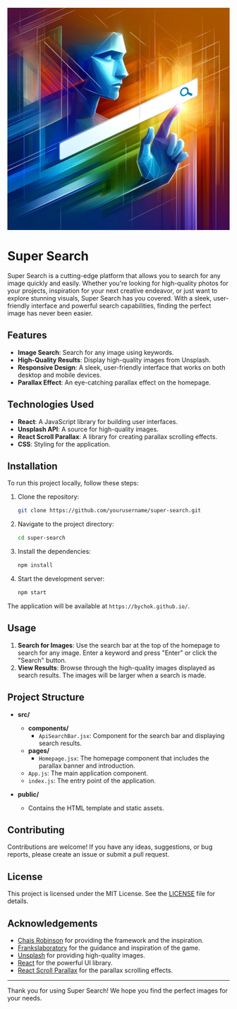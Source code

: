 ![Abstract Search](./frontend/public/abstract_search.webp)

# Super Search

Super Search is a cutting-edge platform that allows you to search for any image quickly and easily. Whether you're looking for high-quality photos for your projects, inspiration for your next creative endeavor, or just want to explore stunning visuals, Super Search has you covered. With a sleek, user-friendly interface and powerful search capabilities, finding the perfect image has never been easier.

## Features

- **Image Search**: Search for any image using keywords.
- **High-Quality Results**: Display high-quality images from Unsplash.
- **Responsive Design**: A sleek, user-friendly interface that works on both desktop and mobile devices.
- **Parallax Effect**: An eye-catching parallax effect on the homepage.

## Technologies Used

- **React**: A JavaScript library for building user interfaces.
- **Unsplash API**: A source for high-quality images.
- **React Scroll Parallax**: A library for creating parallax scrolling effects.
- **CSS**: Styling for the application.

## Installation

To run this project locally, follow these steps:

1. Clone the repository:

   ```bash
   git clone https://github.com/yourusername/super-search.git
   ```

2. Navigate to the project directory:

   ```bash
   cd super-search
   ```

3. Install the dependencies:

   ```bash
   npm install
   ```

4. Start the development server:
   ```bash
   npm start
   ```

The application will be available at `https://bychok.github.io/`.

## Usage

1. **Search for Images**: Use the search bar at the top of the homepage to search for any image. Enter a keyword and press "Enter" or click the "Search" button.
2. **View Results**: Browse through the high-quality images displayed as search results. The images will be larger when a search is made.

## Project Structure

- **src/**

  - **components/**
    - `ApiSearchBar.jsx`: Component for the search bar and displaying search results.
  - **pages/**
    - `Homepage.jsx`: The homepage component that includes the parallax banner and introduction.
  - `App.js`: The main application component.
  - `index.js`: The entry point of the application.

- **public/**
  - Contains the HTML template and static assets.

## Contributing

Contributions are welcome! If you have any ideas, suggestions, or bug reports, please create an issue or submit a pull request.

## License

This project is licensed under the MIT License. See the [LICENSE](LICENSE) file for details.

## Acknowledgements

- [Chais Robinson](https://chaisrobinson.github.io/) for providing the framework and the inspiration.
- [Frankslaboratory](https://www.youtube.com/watch?v=U34l-Xz5ynU/) for the guidance and inspiration of the game.
- [Unsplash](https://unsplash.com/) for providing high-quality images.
- [React](https://reactjs.org/) for the powerful UI library.
- [React Scroll Parallax](https://react-scroll-parallax.damnthat.tv/) for the parallax scrolling effects.

---

Thank you for using Super Search! We hope you find the perfect images for your needs.
